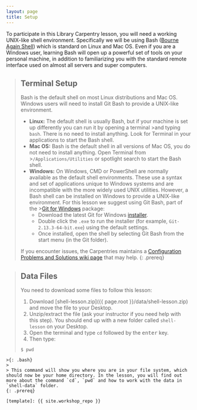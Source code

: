 ```yaml
---
layout: page
title: Setup
---
```


To participate in this Library Carpentry lesson, you will need a working UNIX-like shell environment.
Specifically we will be using Bash ([Bourne Again Shell](https://en.wikipedia.org/wiki/Bash_(Unix_shell))) which is standard on Linux and Mac OS. 
Even if you are a Windows user, learning Bash will open up a powerful set of tools on your personal machine, in addition to familiarizing you with the standard remote interface used on almost all servers and super computers. 

>## Terminal Setup
>
>Bash is the default shell on most Linux distributions and Mac OS. 
>Windows users will need to install Git Bash to provide a UNIX-like environment.
>
>- **Linux:** The default shell is usually Bash, but if your machine is set up differently you can run it by opening a terminal >and typing `bash`.  There is no need to install anything. Look for Terminal in your applications to start the Bash shell.
>- **Mac OS:** Bash is the default shell in all versions of Mac OS, you do not need to install anything. Open Terminal from >`/Applications/Utilities` or spotlight search to start the Bash shell.
>- **Windows:** On Windows, CMD or PowerShell are normally available as the default shell environments. These use a syntax and set of applications unique to Windows systems and are incompatible with the more widely used UNIX utilities. However, a Bash shell can be installed on Windows to provide a UNIX-like environment. For this lesson we suggest using Git Bash, part of the >[Git for Windows](https://git-for-windows.github.io/) package:
>    - Download the latest Git for Windows [installer](https://git-for-windows.github.io/).
>    - Double click the `.exe` to run the installer (for example, `Git-2.13.3-64-bit.exe`) using the default settings.
>    - Once installed, open the shell by selecting Git Bash from the start menu (in the Git folder).
>
>If you encounter issues, the Carpentries maintains a [Configuration Problems and Solutions wiki page](https://github.com/carpentries/workshop-template/wiki/Configuration-Problems-and-Solutions) that may help.
{: .prereq}
    
>## Data Files
>
>You need to download some files to follow this lesson:
>
>1. Download [shell-lesson.zip]({{ page.root }}/data/shell-lesson.zip) and move the file to your Desktop.
>2. Unzip/extract the file (ask your instructor if you need help with this step). You should end up with a new folder called `shell-lesson` on your Desktop.
>3. Open the terminal and type `cd` followed by the <kbd>enter</kbd> key.
>4. Then type:
>
>~~~
>$ pwd
~~~~
>{: .bash}
>
> This command will show you where you are in your file system, which should now be your home directory. In the lesson, you will find out more about the command `cd`, `pwd` and how to work with the data in `shell-data` folder.
{: .prereq}

[template]: {{ site.workshop_repo }}

